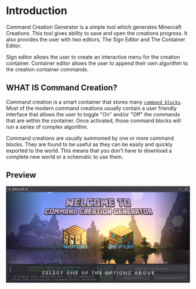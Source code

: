 # Introduction
<p>
Command Creation Generator is a simple tool which generates Minecraft Creations. This tool gives ability to save and open the creations progress. It also provides the user with two editors, The Sign Editor and The Container Editor.<br />

Sign editor allows the user to create an interactive menu for the creation container.
Container editor allows the user to append their own algorithm to the creation container commands.
</p>

## WHAT IS Command Creation?
Command creation is a smart container that stores many [``command blocks``](https://minecraft.gamepedia.com/Command_Block). Most of the modern command creations usually contain a user friendly interface that allows the user to toggle "On" and/or "Off" the commands that are within the container. Once activated, those command blocks will run a series of complex algorithm.

Command creations are usually summoned by one or more command blocks. They are found to be useful as they can be easily and quickly exported to the world. This means that you don't have to download a complete new world or a schematic to use them.

## Preview

<img src="https://github.com/gubrus50/Minecraft-Development-Tools-Classic/blob/master/MDT-Tools/Command%20Creation%20Generator%20v0-1-2/images/CommandCreationGenerator.gif">
